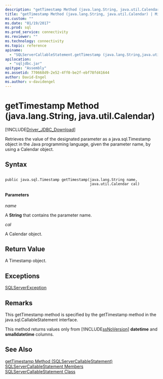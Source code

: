 ```yaml
---
description: "getTimestamp Method (java.lang.String, java.util.Calendar)"
title: "getTimestamp Method (java.lang.String, java.util.Calendar) | Microsoft Docs"
ms.custom: ""
ms.date: "01/19/2017"
ms.prod: sql
ms.prod_service: connectivity
ms.reviewer: ""
ms.technology: connectivity
ms.topic: reference
apiname: 
  - "SQLServerCallableStatement.getTimestamp (java.lang.String,java.util.Calendar)"
apilocation: 
  - "sqljdbc.jar"
apitype: "Assembly"
ms.assetid: 770668d9-2e52-4ff0-be2f-ebf78fd41644
author: David-Engel
ms.author: v-davidengel
---
```

# getTimestamp Method (java.lang.String, java.util.Calendar)
[!INCLUDE[Driver_JDBC_Download](../../../includes/driver_jdbc_download.md)]

  Retrieves the value of the designated parameter as a java.sql.Timestamp object in the Java programming language, given the parameter name, by using a Calendar object.  
  
## Syntax  
  
```  
  
public java.sql.Timestamp getTimestamp(java.lang.String name,  
                                       java.util.Calendar cal)  
```  
  
#### Parameters  
 *name*  
  
 A **String** that contains the parameter name.  
  
 *cal*  
  
 A Calendar object.  
  
## Return Value  
 A Timestamp object.  
  
## Exceptions  
 [SQLServerException](../../../connect/jdbc/reference/sqlserverexception-class.md)  
  
## Remarks  
 This getTimestamp method is specified by the getTimestamp method in the java.sql.CallableStatement interface.  
  
 This method returns values only from [!INCLUDE[ssNoVersion](../../../includes/ssnoversion-md.md)] **datetime** and **smalldatetime** columns.  
  
## See Also  
 [getTimestamp Method &#40;SQLServerCallableStatement&#41;](../../../connect/jdbc/reference/gettimestamp-method-sqlservercallablestatement.md)   
 [SQLServerCallableStatement Members](../../../connect/jdbc/reference/sqlservercallablestatement-members.md)   
 [SQLServerCallableStatement Class](../../../connect/jdbc/reference/sqlservercallablestatement-class.md)  
  
  
